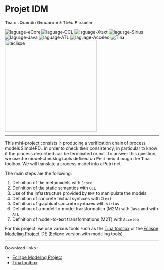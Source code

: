 # Projet IDM

Team : Quentin Gendarme & Théo Pirouelle

<img src="https://img.shields.io/badge/language-eCore-474a6d?style=flat-square" alt="laguage-eCore" />
<img src="https://img.shields.io/badge/language-OCL-c8e165?style=flat-square" alt="laguage-OCL" />
<img src="https://img.shields.io/badge/language-Xtext-7f769d?style=flat-square" alt="laguage-Xtext" />
<img src="https://img.shields.io/badge/language-Sirius-e6815d?style=flat-square" alt="laguage-Sirius" />
<img src="https://img.shields.io/badge/language-Java-yellow?style=flat-square" alt="laguage-Java" />
<img src="https://img.shields.io/badge/language-ATL-5c389a?style=flat-square" alt="laguage-ATL" />
<img src="https://img.shields.io/badge/language-Acceleo-56c5ab?style=flat-square" alt="laguage-Acceleo" />

<img src="https://projects.laas.fr/tina/images/tina.png" alt="Tina" />
<img src="https://upload.wikimedia.org/wikipedia/commons/thumb/d/d0/Eclipse-Luna-Logo.svg/2560px-Eclipse-Luna-Logo.svg.png" alt="eclispe" width="300" />

---

This mini-project consists in producing a verification chain of process models SimplePDL in order to check their consistency, in particular to know if the process described can be terminated or not. To answer this question, we use the model-checking tools defined on Petri nets through the Tina toolbox. We will translate a process model into a Petri net.

The main steps are the following:
1. Definition of the metamodels with `Ecore`
2. Definition of the static semantics with `OCL`
3. Use of the infrastructure provided by `EMF` to manipulate the models
4. Definition of concrete textual syntaxes with `Xtext`
5. Definition of graphical concrete syntaxes with `Sirius`
6. Definition of a model-to-model transformation (M2M) with `Java` and with `ATL`
7. Definition of model-to-text transformations (M2T) with `Acceleo`

For this project, we use various tools such as the [Tina toolbox](https://projects.laas.fr/tina/index.php) or the [Eclispe Modeling Project](https://www.eclipse.org/modeling/) IDE (Eclipse version with modeling tools).

---

Download links :
- [Eclispe Modeling Project](https://www.eclipse.org/downloads/packages/release/2022-03/r/eclipse-modeling-tools)
- [Tina toolbox](https://projects.laas.fr/tina/download.php)
